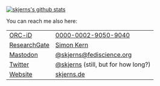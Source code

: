 <a href="https://github.com/skjerns">
  <!-- Reference: https://github.com/anuraghazra/github-readme-stats -->
  <img align="center" src="https://github-readme-stats.vercel.app/api?username=skjerns&count_private=true&theme=algolia&show_icons=true&include_all_commits=true" alt="skjerns's github stats" />
</a>

You can reach me also here:

|   |   |
|---|---|
| <a rel="me" href="https://orcid.org/0000-0002-9050-9040">ORC-iD</a> | [0000-0002-9050-9040](https://orcid.org/0000-0002-9050-9040) |
| <a rel="me" href="https://www.researchgate.net/profile/Simon-Kern-4">ResearchGate</a> | [Simon Kern](https://www.researchgate.net/profile/Simon-Kern-4) | 
| <a rel="me" href="https://fediscience.org/@skjerns">Mastodon</a> | [@skjerns@fediscience.org](https://fediscience.org/@skjerns) |
| <a rel="me" href="https://twitter.com/skjerns">Twitter</a> | [@skjerns](https://twitter.com/skjerns)  (still, but for how long?) |
| <a rel="me" href="https://skjerns.de">Website</a> | [skjerns.de](https://skjerns.de) |



